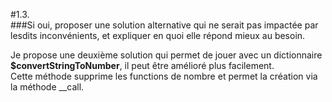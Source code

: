 #1.3.  
###Si oui, proposer une solution alternative qui ne serait pas impactée par lesdits inconvénients, et expliquer en quoi elle répond mieux au besoin.

Je propose une deuxième solution qui permet de jouer avec un dictionnaire **$convertStringToNumber**, il peut être amélioré plus facilement.  
Cette méthode supprime les functions de nombre et permet la création via la méthode __call.
